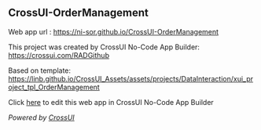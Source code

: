 ## CrossUI-OrderManagement
Web app url : https://ni-sor.github.io/CrossUI-OrderManagement

This project was created by CrossUI No-Code App Builder: https://crossui.com/RADGithub

Based on template: https://linb.github.io/CrossUI_Assets/assets/projects/DataInteraction/xui_project_tpl_OrderManagement

Click [here](https://crossui.com/RADGithub/#!from=github&owner=ni-sor&repo=CrossUI-OrderManagement) to edit this web app in CrossUI No-Code App Builder

<i>Powered by [CrossUI](https://crossui.com)</i>
